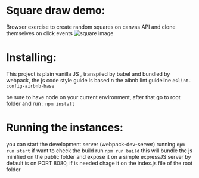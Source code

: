 # Square draw demo: 
Browser exercise to create random squares on canvas API and clone themselves on click events
![square image](https://github.com/balusio/square-demo/blob/feature/canvas/src/assets/squares.png)

# Installing:
This project is plain vanilla JS , transpiled by babel and bundled by webpack, 
the js code style guide is based n the aibnb lint guideline  `eslint-config-airbnb-base`

be sure to have node on your current environment, after that go to root folder and run : `npm install`

# Running the instances:
you can start the development server (webpack-dev-server) running `npm run start`
if want to check the build run `npm run build` this will bundle the js minified on the public folder and expose it on a simple expressJS server by default is on PORT 8080, if is needed chage it on the index.js file of the root folder

